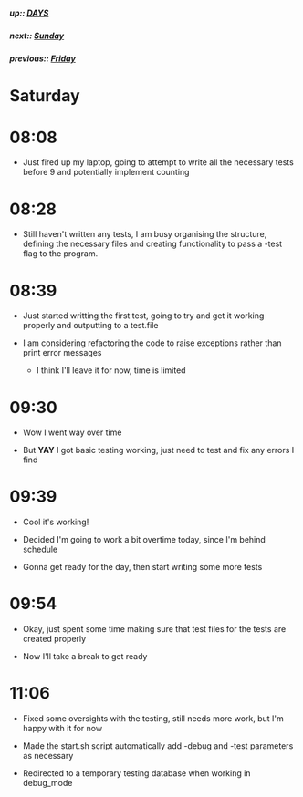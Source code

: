 ##### up:: [DAYS](../mocs/days.md)

##### next:: [Sunday](./01Oct2023.md)

##### previous:: [Friday](./30Sept2023.md)

# Saturday

# 08:08

- Just fired up my laptop, going to attempt to write all the necessary tests before 9 and potentially implement counting

# 08:28

- Still haven't written any tests, I am busy organising the structure, defining the necessary files and creating functionality to pass a -test flag to the program.

# 08:39

- Just started writting the first test, going to try and get it working properly and outputting to a test.file

- I am considering refactoring the code to raise exceptions rather than print error messages
  
  - I think I'll leave it for now, time is limited

# 09:30

- Wow I went way over time

- But **YAY** I got basic testing working, just need to test and fix any errors I find

# 09:39

- Cool it's working!

- Decided I'm going to work a bit overtime today, since I'm behind schedule

- Gonna get ready for the day, then start writing some more tests

# 09:54

- Okay, just spent some time making sure that test files for the tests are created properly

- Now I'll take a break to get ready

# 11:06

- Fixed some oversights with the testing, still needs more work, but I'm happy with it for now

- Made the start.sh script automatically add -debug and -test parameters as necessary

- Redirected to a temporary testing database when working in debug_mode